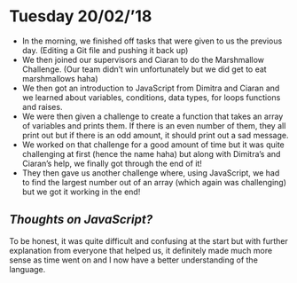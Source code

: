# Tuesday 20/02/’18

* In the morning, we finished off tasks that were given to us the previous day. (Editing a Git file and pushing it back up)
* We then joined our supervisors and Ciaran to do the Marshmallow Challenge. (Our team didn’t win unfortunately but we did get to eat marshmallows haha)
* We then got an introduction to JavaScript from Dimitra and Ciaran and we learned about variables, conditions, data types, for loops functions and raises.
* We were then given a challenge to create a function that takes an array of variables and prints them. If there is an even number of them, they all print out but if there is an odd amount, it should print out a sad message.
* We worked on that challenge for a good amount of time but it was quite challenging at first (hence the name haha) but along with Dimitra’s and Ciaran’s help, we finally got through the end of it!
* They then gave us another challenge where, using JavaScript, we had to find the largest number out of an array (which again was challenging) but we got it working in the end!

## **_Thoughts on JavaScript?_**

To be honest, it was quite difficult and confusing at the start but with further explanation from everyone that helped us, it definitely made much more sense as time went on and I now have a better understanding of the language.
